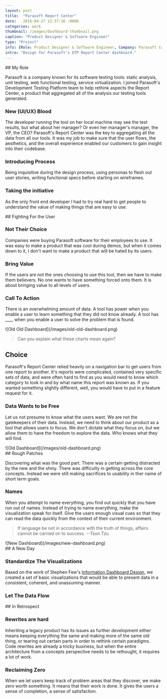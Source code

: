 ```yaml
---
layout: post
title:  "Parasoft Report Center"
date:   2016-04-27 12:37:36 -0800
categories: work
thumbnail: /images/dashboard-thumbnail.png
caption: "Product Designer & Software Engineer"
type: "Project"
info: {Role: Product Designer & Software Engineer, Company: Parasoft Corp., Date: 2012 - Present, Technologies: 'Angular.js, node.js, LESS, grunt, bower, Java, MySQL'}
intro: "Design for Parasoft's DTP Report Center dashboard."
---
```



<div class="full-bleed-white" markdown="1">
<div class="wrapper" markdown="1">
## My Role

Parasoft is a company known for its software testing tools: static analysis, unit testing, web functional testing, service virtualization. I joined Parasoft's Development Testing Platform team to help rethink aspects the Report Center, a product that aggregated all of the analysis our testing tools generated.

### New (UI/UX) Blood

The developer running the tool on her local machine may see the test results, but what about her manager?  Or even her manager's manager, the VP, the CEO?  Parasoft's Report Center was the key to aggregating all the data from all our tools.  It was my job to make sure that the user flows, the aesthetics, and the overall experience enabled our customers to gain insight into their codebase.

### Introducing Process

Being inquisitive during the design process, using personas to flesh out user stories, writing functional specs before starting on wireframes.

### Taking the initiative

As the only front end developer I had to try real hard to get people to understand the value of making things that are easy to use.

</div>
</div>

<div class="full-bleed beige" markdown="1">
<div class="wrapper" markdown="1">
## Fighting For the User

### Not Their Choice

Companies were buying Parasoft software for their employees to use.  It was easy to make a product that was cool during demos, but when it comes down to it, I don't want to make a product that will be hated by its users.

### Bring Value

If the users are not the ones choosing to use this tool, then we have to make them believers.  No one wants to have something forced onto them. It is about bringing value to all levels of users.

### Call To Action

There is an overwhelming amount of data.  A tool has power when you enable a user to learn something that they did not know already.  A tool has ____ when you enable a user to solve the problem that is found.

</div>
</div>

<div class="full-bleed orange">
<div class="wrapper" markdown="1">
![Old Old Dashboard](/images/old-old-dashboard.png)

> Can you explain what these charts mean again?
</div>
</div>

<div class="full-bleed-white" markdown="1">
<div class="wrapper" markdown="1">

## Choice

Parasoft's Report Center relied heavily on a navigation bar to get users from one report to another.  It's reports were complicated, contained very specific sets of data, and were often hard to find as you would need to know which category to look in and by what name this report was known as.  If you wanted something slightly different, well, you would have to put in a feature request for it.

### Data Wants to be Free

Let us not presume to know what the users want.  We are not the gatekeepers of their data.  Instead, we need to think about our product as a tool that allows users to focus.  We don't dictate what they focus on, but we allow them to have the freedom to explore the data.  Who knows what they will find.

</div>
</div>

<div class="full-bleed orange">
<div class="wrapper" markdown="1">
  ![Old Dashboard](/images/old-dashboard.png)
</div>
</div>

<div class="full-bleed-white" markdown="1">
<div class="wrapper" markdown="1">
## Rough Patches

Discovering what was the good part.  There was a certain getting distracted by the new and the shiny.  There was difficulty in getting across the core concepts.   Instead we were still making sacrifices to usability in ther name of short term goals.

### Names

When you attempt to name everything, you find out quickly that you have run out of names.  Instead of trying to name everything, make the visualization speak for itself.  Give the users enough visual cues so that they can read the data quickly from the context of their current environment.

> If language be not in accordance with the truth of things, affairs cannot be carried on to success.
> <cite>--Tsun Tzu</cite>


</div>
</div>

<div class="full-bleed orange">
<div class="wrapper" markdown="1">
  ![New Dashboard](/images/new-dashboard.png)
</div>
</div>

<div class="full-bleed-white" markdown="1">
<div class="wrapper" markdown="1">
## A New Day

### Standardize The Visualizations

Based on the work of Stephen Few's [Information Dashboard Design](http://www.amazon.com/Information-Dashboard-Design-At-Glance/dp/1938377001/), we created a set of basic visualizations that would be able to present data in a consistent, coherent, and unassuming manner.


### Let The Data Flow


</div>
</div>

<div class="full-bleed-white" markdown="1">
<div class="wrapper" markdown="1">
## In Retrospect

### Rewrites are hard

Inheriting a legacy product has its issues as further development either means keeping everything the same and making more of the same old thing, or tearing out certain parts in order to rethink certain paradigms.  Code rewrites are already a tricky business, but when the entire architecture from a concepts perspective needs to be rethought, it requires a lot of work.

### Reclaiming Zero

When we let users keep track of problem areas that they discover, we make zero worth something.  It means that their work is done.  It gives the users a sense of completion, a sense of satisfaction.

</div>
</div>
